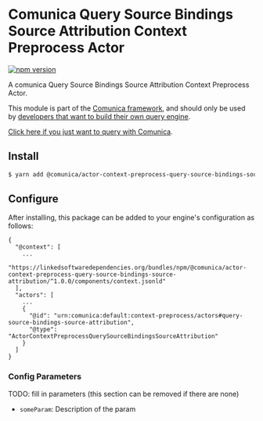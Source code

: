 # Comunica Query Source Bindings Source Attribution Context Preprocess Actor

[![npm version](https://badge.fury.io/js/%40comunica%2Factor-context-preprocess-query-source-bindings-source-attribution.svg)](https://www.npmjs.com/package/@comunica/actor-context-preprocess-query-source-bindings-source-attribution)

A comunica Query Source Bindings Source Attribution Context Preprocess Actor.

This module is part of the [Comunica framework](https://github.com/comunica/comunica),
and should only be used by [developers that want to build their own query engine](https://comunica.dev/docs/modify/).

[Click here if you just want to query with Comunica](https://comunica.dev/docs/query/).

## Install

```bash
$ yarn add @comunica/actor-context-preprocess-query-source-bindings-source-attribution
```

## Configure

After installing, this package can be added to your engine's configuration as follows:
```text
{
  "@context": [
    ...
    "https://linkedsoftwaredependencies.org/bundles/npm/@comunica/actor-context-preprocess-query-source-bindings-source-attribution/^1.0.0/components/context.jsonld"  
  ],
  "actors": [
    ...
    {
      "@id": "urn:comunica:default:context-preprocess/actors#query-source-bindings-source-attribution",
      "@type": "ActorContextPreprocessQuerySourceBindingsSourceAttribution"
    }
  ]
}
```

### Config Parameters

TODO: fill in parameters (this section can be removed if there are none)

* `someParam`: Description of the param
